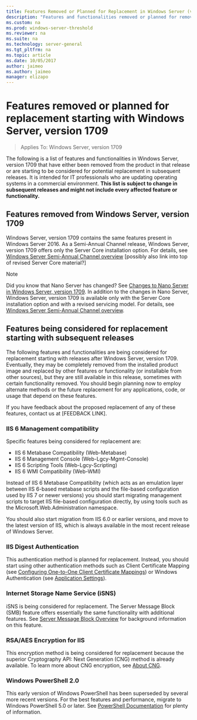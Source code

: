 ```yaml
---
title: Features Removed or Planned for Replacement in Windows Server (version 1709)
description: "Features and functionalities removed or planned for removal in releases."
ms.custom: na
ms.prod: windows-server-threshold
ms.reviewer: na
ms.suite: na
ms.technology: server-general
ms.tgt_pltfrm: na
ms.topic: article
ms.date: 10/05/2017
author: jaimeo
ms.author: jaimeo
manager: elizapo
---
```

# Features removed or planned for replacement starting with Windows Server, version 1709

>Applies To: Windows Server, version 1709

The following is a list of features and functionalities in Windows Server, version 1709 that have either been removed from the product in that release or are starting to be considered for potential replacement in subsequent releases. It is intended for IT professionals who are updating operating systems in a commercial environment. **This list is subject to change in subsequent releases and might not include every affected feature or functionality.** 

## Features removed from Windows Server, version 1709
Windows Server, version 1709 contains the same features present in Windows Server 2016. As a Semi-Annual Channel release, Windows Server, version 1709 offers only the Server Core installation option. For details, see [Windows Server Semi-Annual Channel overview](semi-annual-channel-overview.md) [possibly also link into top of revised Server Core material?]

> [!NOTE]  
> Did you know that Nano Server has changed? See [Changes to Nano Server in Windows Server, version 1709](nano-in-semi-annual-channel.md). In addition to the changes in Nano Server, Windows Server, version 1709 is available only with the Server Core installation option and with a revised servicing model. For details, see [Windows Server Semi-Annual Channel overview](semi-annual-channel-overview.md).



## Features being considered for replacement starting with subsequent releases

The following features and functionalities are being considered for replacement starting with releases after Windows Server, version 1709. Eventually, they may be completely removed from the installed product image and replaced by other features or functionality (or installable from other sources), but they are still available in this release, sometimes with certain functionality removed. You should begin planning now to employ alternate methods or the future replacement for any applications, code, or usage that depend on these features.

If you have feedback about the proposed replacement of any of these features, contact us at [FEEDBACK LINK].

### IIS 6 Management compatibility
Specific features being considered for replacement are:

- IIS 6 Metabase Compatibility (Web-Metabase)
- IIS 6 Management Console (Web-Lgcy-Mgmt-Console)
- IIS 6 Scripting Tools (Web-Lgcy-Scripting)
- IIS 6 WMI Compatibility (Web-WMI)

Instead of IIS 6 Metabase Compatibility (which acts as an emulation layer between IIS 6-based metabase scripts and the file-based configuration used by  IIS 7 or newer versions) you should start migrating management scripts to target IIS file-based configuration directly, by using tools such as the Microsoft.Web.Administration namespace.

You should also start migration from IIS 6.0 or earlier versions, and move to the latest version of IIS, which is always available in the most recent release of Windows Server.


### IIS Digest Authentication
This authentication method is planned for replacement. Instead, you should start using other authentication methods such as Client Certificate Mapping (see [Configuring One-to-One Client Certificate Mappings](https://docs.microsoft.com/iis/manage/configuring-security/configuring-one-to-one-client-certificate-mappings)) or Windows Authentication (see [Application Settings](https://docs.microsoft.com/iis-administration/configuration/appsettings.json)).

### Internet Storage Name Service (iSNS)
iSNS is being considered for replacement. The Server Message Block (SMB) feature offers essentially the same functionality with additional features. See [Server Message Block Overview](https://technet.microsoft.com/library/hh831795(v=ws.11).aspx) for background information on this feature.

### RSA/AES Encryption for IIS 
This encryption method is being considered for replacement because the superior Cryptography API: Next Generation (CNG) method is already available. To learn more about CNG encryption, see [About CNG](https://msdn.microsoft.com/library/windows/desktop/aa375276(v=vs.85).aspx).

### Windows PowerShell 2.0
This early version of Windows PowerShell has been superseded by several more recent versions. For the best features and performance, migrate to Windows PowerShell 5.0 or later. See [PowerShell Documentation](https://docs.microsoft.com/powershell/index?view=powershell-5.1) for plenty of information.


